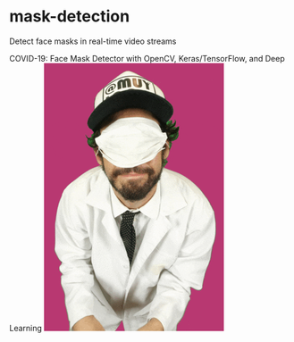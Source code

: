 # mask-detection
Detect face masks in real-time video streams

COVID-19: Face Mask Detector with OpenCV, Keras/TensorFlow, and Deep Learning
![](g.gif)
